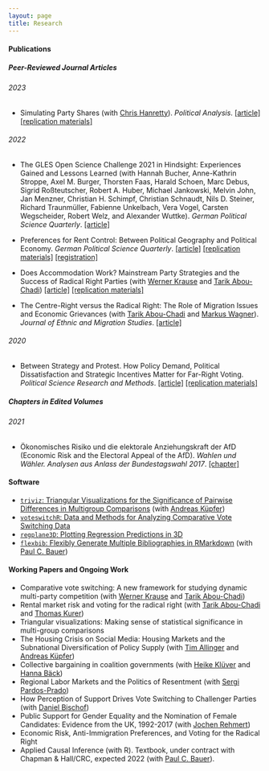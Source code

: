 ```yaml
---
layout: page
title: Research
---
```


#### Publications

##### Peer-Reviewed Journal Articles

###### 2023

* Simulating Party Shares (with [Chris Hanretty](http://chrishanretty.co.uk/)). *Political Analysis*. [[article]](https://www.cambridge.org/core/journals/political-analysis/article/simulating-party-shares/C391F0D44529EE6E73F904F2D1E1050F) [[replication materials]](https://dataverse.harvard.edu/dataset.xhtml?persistentId=doi:10.7910/DVN/3WILXI)

###### 2022

* The GLES Open Science Challenge 2021 in Hindsight: Experiences Gained and Lessons Learned (with Hannah Bucher, Anne-Kathrin Stroppe, Axel M. Burger, Thorsten Faas, Harald Schoen, Marc Debus, Sigrid Roßteutscher, Robert A. Huber, Michael Jankowski, Melvin John, Jan Menzner, Christian H. Schimpf, Christian Schnaudt, Nils D. Steiner, Richard Traunmüller, Fabienne Unkelbach, Vera Vogel, Carsten Wegscheider, Robert Welz, and Alexander Wuttke). *German Political Science Quarterly*. [[article]]([https://link.springer.com/article/10.1007/s11615-022-00404-8](https://link.springer.com/article/10.1007/s11615-022-00437-z)) 

* Preferences for Rent Control: Between Political Geography and Political Economy. *German Political Science Quarterly*. [[article]](https://link.springer.com/article/10.1007/s11615-022-00404-8) [[replication materials]](https://osf.io/yxfp5/?view_only=9a88319188c94bcd9314ca466b11f3de) [[registration]](https://osf.io/gwz4f)

* Does Accommodation Work? Mainstream Party Strategies and the Success of Radical Right Parties (with [Werner Krause](https://www.wzb.eu/en/persons/werner-krause) and [Tarik Abou-Chadi](https://www.tarikabouchadi.net/)) [[article]](https://www.cambridge.org/core/journals/political-science-research-and-methods/article/does-accommodation-work-mainstream-party-strategies-and-the-success-of-radical-right-parties/5C3476FCD26B188C7399ADD920D71770) [[replication materials]](https://dataverse.harvard.edu/dataset.xhtml?persistentId=doi:10.7910/DVN/GBWB8I)

* The Centre-Right versus the Radical Right: The Role of Migration Issues and Economic Grievances (with [Tarik Abou-Chadi](https://www.tarikabouchadi.net/) and [Markus Wagner](https://www.wagnermarkus.net/)). *Journal of Ethnic and Migration Studies*. [[article]](https://www.tandfonline.com/doi/full/10.1080/1369183X.2020.1853903)

###### 2020

* Between Strategy and Protest. How Policy Demand, Political
Dissatisfaction and Strategic Incentives Matter for Far-Right Voting. *Political Science Research and Methods*. [[article]](https://www.cambridge.org/core/journals/political-science-research-and-methods/article/between-strategy-and-protest-how-policy-demand-political-dissatisfaction-and-strategic-incentives-matter-for-farright-voting/41E82D615A1BF10D1E85724E7142C2BA) [[replication materials]](https://dataverse.harvard.edu/dataset.xhtml?persistentId=doi:10.7910/DVN/V5AOXD)

##### Chapters in Edited Volumes

###### 2021

* Ökonomisches Risiko und die elektorale Anziehungskraft der AfD (Economic Risk and the Electoral Appeal of the AfD). *Wahlen und Wähler. Analysen aus Anlass der Bundestagswahl 2017*. [[chapter]](https://link.springer.com/chapter/10.1007/978-3-658-33582-3_15)

#### Software

* [`triviz`: Triangular Visualizations for the Significance of Pairwise Differences in Multigroup Comparisons](https://github.com/denis-cohen/triviz) (with [Andreas Küpfer](https://andreaskuepfer.github.io/))
* [`voteswitchR`: Data and Methods for Analyzing Comparative Vote Switching Data](https://github.com/denis-cohen/voteswitchR)
* [`regplane3D`: Plotting Regression Predictions in 3D](https://github.com/denis-cohen/regplane3D)
* [`flexbib`: Flexibly Generate Multiple Bibliographies in RMarkdown](https://github.com/paulcbauer/flex_bib) (with [Paul C. Bauer](https://sites.google.com/view/paulcbauer))


#### Working Papers and Ongoing Work

* Comparative vote switching: A new framework for studying dynamic multi-party competition (with [Werner Krause](https://www.wzb.eu/en/persons/werner-krause) and [Tarik Abou-Chadi](https://www.tarikabouchadi.net/))
* Rental market risk and voting for the radical right (with [Tarik Abou-Chadi](https://www.tarikabouchadi.net/) and [Thomas Kurer](https://thomaskurer.net/))
* Triangular visualizations: Making sense of statistical significance in multi-group comparisons
* The Housing Crisis on Social Media: Housing Markets and the Subnational Diversification of Policy Supply (with [Tim Allinger](https://twitter.com/tim_allinger?lang=en) and [Andreas Küpfer](https://andreaskuepfer.github.io/))
* Collective bargaining in coalition governments (with [Heike Klüver](http://www.heike-kluever.com/) and [Hanna Bäck](https://www.svet.lu.se/en/hanna-back))
* Regional Labor Markets and the Politics of
Resentment (with [Sergi Pardos-Prado](https://sergipardos.wixsite.com/sergipardos))
* How Perception of Support Drives Vote Switching to Challenger Parties (with [Daniel Bischof](https://danbischof.com/))
* Public Support for Gender Equality and the Nomination of Female Candidates: Evidence from the UK, 1992-2017 (with [Jochen Rehmert](https://sites.google.com/view/jochenrehmert))
* Economic Risk, Anti-Immigration Preferences, and Voting for the Radical Right
* Applied Causal Inference (with R). Textbook, under contract with Chapman & Hall/CRC, expected 2022 (with [Paul C. Bauer](https://sites.google.com/view/paulcbauer)).
